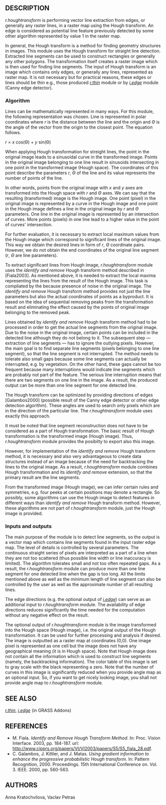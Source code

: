## DESCRIPTION

*r.houghtransform* is performing vector line extraction from edges, or
generally any raster lines, in a raster map using the Hough transform.
An edge is considered as potential line feature previously detected by
some other algorithm represented by value 1 in the raster map.

In general, the Hough transform is a method for finding geometry
structures in images. This module uses the Hough transform for straight
line detection. Extracted line segments can be used to construct
rectangles or generally any other polygons. The transformation itself
creates a raster image which is then used for finding line segments. The
input of Hough transform is an image which contains only edges, or
generally any lines, represented as raster map. It is not necessary but
for practical reasons, these edges or lines should be thin e.g., those
produced
*[r.thin](https://grass.osgeo.org/grass-stable/manuals/r.thin.html)*
module or by *[i.edge](i.edge.md)* module (Canny edge detector).

### Algorithm

Lines can be mathematically represented in many ways. For this module,
the following representation was chosen. Line is represented in polar
coordinates where *r* is the distance between the line and the origin
and *Θ* is the angle of the vector from the origin to the closest point.
The equation follows.

*r* = *x* cos(Θ) + *y* sin(Θ)

When applying Hough transformation for streight lines, the point in the
original image leads to a sinusoidal curve in the transformed image.
Points in the original image belonging to one line result in sinusoids
intersecting in one point in the transformed image (Hough space). The
coordinates of this point describe the parameters *r*, *Θ* of the line
and its value represents the number of points of the line.

In other words, points from the original image with *x* and *y* axes are
transformed into the Hough space with *r* and *Θ* axes. We can say that
the resulting (transformed) image is the Hough image. One point (pixel)
in the original image is represented by a curve in the Hough image and
one point in the Hough image defines a line in the original image by *r*
and *Θ* parameters. One line in the original image is represented by an
intersection of curves. More points (pixels) in one line lead to a
higher value in the point of curves' intersection.

For further evaluation, it is necessary to extract local maximum values
from the Hough image which correspond to significant lines of the
original image. This way we obtain the desired lines in form of *r*, *Θ*
coordinate pairs. However, we do not obtain the end coordinates of the
original line segment (*r*, *Θ* are line parameters).

To extract significant lines from Hough image, *r.houghtransform* module
uses the *identify and remove* Hough transform method described in
\[Fiala2003\]. As mentioned above, it is needed to extract the local
maxima representing the lines from the result of the Hough image. This
task is compliated by the because presence of noise in the original
image. The *identify and remove* Hough transform method provides not
just the line parameters but also the actual coordinates of points as a
byproduct. It is based on the idea of sequential removing peaks from the
transformation result and eliminating the effect caused by the points of
original image belonging to the removed peak.

Lines obtained by *identify and remove* Hough transform method had to be
processed in order to get the actual line segments from the original
image. Due to the noise in the original image, certain points can be
included in the detected line although they do not belong to it. The
subsequent step — extraction of line segments — has to ignore the
outlying pixels. However, the main goal is to find separate line
segments (pixels belonging to one line segment), so that the line
segment is not interrupted. The method needs to tolerate also small gaps
because some line segments can actually be interrupted, e.g. by
vegetation. On the other hand, these gaps cannot be too frequent because
many interruptions would indicate line segments which are probably not
part of the feature. The serious line interruption means that there are
two segments on one line in the image. As a result, the produced output
can be more than one line segment for one detected line.

The Hough transform can be optimized by providing directions of edges
\[Galambos2000\] (possible result of the Canny edge detector or other
edge detection algorithm). These angles are used to search only pixels
which are in the direction of the particular line. The
*r.houghtransform* module uses exactly this approach.

It must be noted that line segment reconstruction does not have to be
considered as a part of Hough transformation. The basic result of Hough
transformation is the transformed image (Hough image). Thus,
*r.houghtransform* module provides the posibilty to export also this
image.

However, for implementation of the *identify and remove* Hough transform
method, it is necessary and also very advantageous to create data
structures instead of an image because of the need for backtracking the
lines to the original image. As a result, *r.houghtransform* module
combines Hough transformation and its *identify and remove* extension,
so that the primary result are the line segments.

From the transformed image (Hough image), we can infer certain rules and
symmetries, e.g. four peeks at certain positions may denote a rectangle.
So possibly, some algorithms can use the Hough image to detect features
in different ways than *identify and remove* Hough transform method.
However, these algorithms are not part of *r.houghtransform* module,
just the Hough image is provided.

### Inputs and outputs

The main purpose of the module is to detect line segments, so the output
is a vector map which contains line segments found in the input raster
edge map. The level of details is controlled by several parameters. The
continuous straight series of pixels are interpreted as a part of a line
when they are not too scattered (thus possible line width or line
inaccuracy is limited). The algorithm tolerates small and not too often
repeated gaps. As a result, the *r.houghtransform* module can produce
more than one line segment for one detected line when the gap is too
long. All the limits mentioned above as well as the minimum length of
line segment can also be controlled by the user as well as the
approximate number of all resulting lines.

The edge directions (e.g. the optional output of *[i.edge](i.edge.md)*)
can serve as an additional input to *r.houghtransform* module. The
availability of edge directions reduces significantly the time needed
for the computation without any negative effect on the result.

The optional output of *r.houghtransform* module is the image
transformed into the Hough space (Hough image), i.e. the original output
of the Hough transformation. It can be used for further processing and
analysis if desired. The image is outputted as a raster map at
coordinates (0,0). One image pixel is represented as one cell but the
image does not have any geographical meaning (it is in Hough space).
Note that Hough image does not contain all the information which is used
to construct line segments (namely, the backtracking information). The
color table of this image is set to gray scale with the black
representing a zero. Note that the number of curves in this image is
significantly reduced when you provide angle map as an optional input.
So, if you want to get nicely looking image, you shall not provide angle
map to *r.houghtransform* module.

## SEE ALSO

*[r.thin](https://grass.osgeo.org/grass-stable/manuals/r.thin.html)*,
*[i.edge](i.edge.md)* (in GRASS Addons)

## REFERENCES

- M. Fiala. *Identify and Remove Hough Transform Method*. In: Proc.
    Vision Interface. 2003, pp. 184-187. url:
    <http://www.cipprs.org/papers/VI/VI2003/papers/S5/S5_fiala_28.pdf>.
- C. Galambos, J. Kittler, and J. Matas. *Using gradient information
    to enhance the progressive probabilistic Hough transform*. In:
    Pattern Recognition, 2000. Proceedings. 15th International
    Conference on. Vol. 3. IEEE. 2000, pp. 560-563.

## AUTHORS

Anna Kratochvilova, Vaclav Petras
